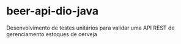 # beer-api-dio-java
Desenvolvimento de testes unitários para validar uma API REST de gerenciamento estoques de cerveja
